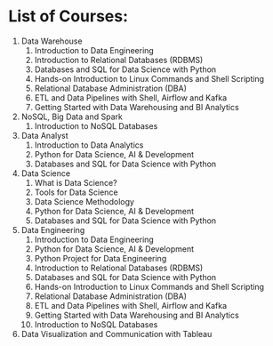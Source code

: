 # List of Courses:
1. Data Warehouse
    1. Introduction to Data Engineering
    2. Introduction to Relational Databases (RDBMS)
    3. Databases and SQL for Data Science with Python
    4. Hands-on Introduction to Linux Commands and Shell Scripting
    5. Relational Database Administration (DBA)
    6. ETL and Data Pipelines with Shell, Airflow and Kafka
    7. Getting Started with Data Warehousing and BI Analytics
1. NoSQL, Big Data and Spark
    1. Introduction to NoSQL Databases
1. Data Analyst
    1. Introduction to Data Analytics
    1. Python for Data Science, AI & Development
    1. Databases and SQL for Data Science with Python
1. Data Science
    1. What is Data Science?
    2. Tools for Data Science
    3. Data Science Methodology
    4. Python for Data Science, AI & Development
    5. Databases and SQL for Data Science with Python
1. Data Engineering
    1. Introduction to Data Engineering
    2. Python for Data Science, AI & Development
    3. Python Project for Data Engineering
    4. Introduction to Relational Databases (RDBMS)
    5. Databases and SQL for Data Science with Python
    6. Hands-on Introduction to Linux Commands and Shell Scripting
    7. Relational Database Administration (DBA)
    8. ETL and Data Pipelines with Shell, Airflow and Kafka
    9. Getting Started with Data Warehousing and BI Analytics
    10. Introduction to NoSQL Databases
1. Data Visualization and Communication with Tableau
